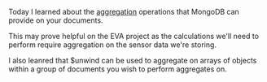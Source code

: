 Today I learned about the [aggregation](http://docs.mongodb.org/manual/aggregation/) operations that MongoDB can provide on your documents.

This may prove helpful on the EVA project as the calculations we'll need to perform require aggregation on the sensor data we're storing.

I also leanred that $unwind can be used to aggregate on arrays of objects within a group of documents you wish to perform aggregates on.


